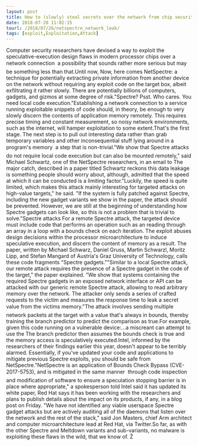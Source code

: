 ```yaml
---
layout: post
title: How to (slowly) steal secrets over the network from chip security holes: NetSpectre summoned
date: 2018-07-28 11:02:15
tourl: /2018/07/26/netspectre_network_leak/
tags: [exploit,Exploitation,Attack]
---
```

Computer security researchers have devised a way to exploit the speculative-execution design flaws in modern processor chips over a network connection  a possibility that sounds rather more serious but may be something less than that.Until now, Now, here comes NetSpectre: a technique for potentially extracting private information from another device on the network without requiring any exploit code on the target box, albeit exfiltrating it rather slowly. There are potentially billions of computers, gadgets, and gizmos at some degree of risk."Spectre? Psst. Who cares. You need local code execution."Establishing a network connection to a service running exploitable snippets of code should, in theory, be enough to very slowly discern the contents of application memory remotely. This requires precise timing and constant measurement, so noisy network environments, such as the internet, will hamper exploitation to some extent.That's the first stage. The next step is to pull out interesting data rather than grab temporary variables and other inconsequential stuff lying around in a program's memory  a step that is non-trivial."We show that Spectre attacks do not require local code execution but can also be mounted remotely," said Michael Schwartz, one of the NetSpectre researchers, in an email to The major catch, described in a paper titled Schwartz reckons this data leakage is something people should worry about, although, admitted that the speed at which it can be conducted is a limiting factor."Luckily, the speed is quite limited, which makes this attack mainly interesting for targeted attacks on high-value targets," he said. "If the system is fully patched against Spectre, including the new gadget variants we show in the paper, the attack should be prevented. However, we are still at the beginning of understanding how Spectre gadgets can look like, so this is not a problem that is trivial to solve."Spectre attacks For a remote Spectre attack, the targeted device must include code that performs an operation such as an reading through an array in a loop with a bounds check on each iteration. The exploit abuses design decisions within the processor microarchitecture to induce speculative execution, and discern the content of memory as a result. The paper, written by Michael Schwarz, Daniel Gruss, Martin Schwarzl, Moritz Lipp, and Stefan Mangard of Austria's Graz University of Technology, calls these code fragments "Spectre gadgets.""Similar to a local Spectre attack, our remote attack requires the presence of a Spectre gadget in the code of the target," the paper explained. "We show that systems containing the required Spectre gadgets in an exposed network interface or API can be attacked with our generic remote Spectre attack, allowing to read arbitrary memory over the network. The attacker only sends a series of crafted requests to the victim and measures the response time to leak a secret value from the victims memory."The attack involves sending multiple network packets at the target with a value that's always in bounds, thereby training the branch predictor to predict the comparison as true.For example, given this code running on a vulnerable device:...a miscreant can attempt to use the The branch predictor then assumes the bounds check is true and the memory access is speculatively executed.Intel, informed by the researchers of their findings earlier this year, doesn't appear to be terribly alarmed. Essentially, if you've updated your code and applications to mitigate previous Spectre exploits, you should be safe from NetSpectre."NetSpectre is an application of Bounds Check Bypass (CVE-2017-5753), and is mitigated in the same manner  through code inspection and modification of software to ensure a speculation stopping barrier is in place where appropriate," a spokesperson told Intel said it has updated its white paper, Red Hat says it has been working with the researchers and plans to publish details about the impact on its products, if any, in a blog post on Friday. "We have not identified any viable userspace Spectre gadget attacks but are actively auditing all of the daemons that listen over the network and the rest of the stack," said Jon Masters, chief Arm architect and computer microarchitecture lead at Red Hat, via Twitter.So far, as with the other Spectre and Meltdown variants and sub-variants, no malware is exploiting these flaws in the wild, that we know of. Ž